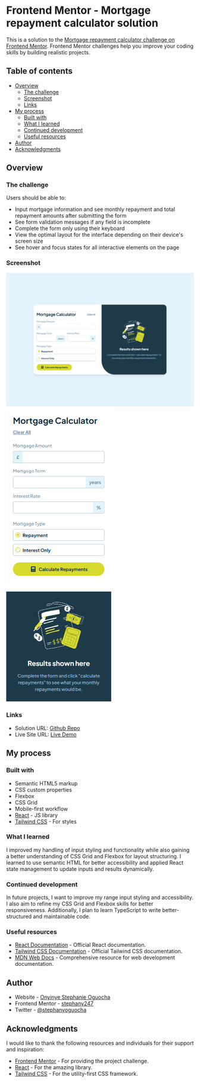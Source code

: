 # Frontend Mentor - Mortgage repayment calculator solution

This is a solution to the [Mortgage repayment calculator challenge on Frontend Mentor](https://www.frontendmentor.io/challenges/mortgage-repayment-calculator-Galx1LXK73). Frontend Mentor challenges help you improve your coding skills by building realistic projects. 

## Table of contents

- [Overview](#overview)
  - [The challenge](#the-challenge)
  - [Screenshot](#screenshot)
  - [Links](#links)
- [My process](#my-process)
  - [Built with](#built-with)
  - [What I learned](#what-i-learned)
  - [Continued development](#continued-development)
  - [Useful resources](#useful-resources)
- [Author](#author)
- [Acknowledgments](#acknowledgments)



## Overview

### The challenge

Users should be able to:

- Input mortgage information and see monthly repayment and total repayment amounts after submitting the form
- See form validation messages if any field is incomplete
- Complete the form only using their keyboard
- View the optimal layout for the interface depending on their device's screen size
- See hover and focus states for all interactive elements on the page

### Screenshot

![](./src/assets/images/screencapture-mortgage-repayment-calculator-wine-vercel-app-2025-02-25-11_45_53.png)
![](./src/assets/images/screencapture-mortgage-repayment-calculator-wine-vercel-app-2025-02-25-11_46_25.png)

### Links

- Solution URL: [Github Repo](https://github.com/stephany247/mortgage-repayment-calculator)
- Live Site URL: [Live Demo](https://mortgage-repayment-calculator-wine.vercel.app/)

## My process

### Built with

- Semantic HTML5 markup
- CSS custom properties
- Flexbox
- CSS Grid
- Mobile-first workflow
- [React](https://reactjs.org/) - JS library
- [Tailwind CSS](https://tailwindcss.com/docs/installation) - For styles


### What I learned

I improved my handling of input styling and functionality while also gaining a better understanding of CSS Grid and Flexbox for layout structuring. I learned to use semantic HTML for better accessibility and applied React state management to update inputs and results dynamically.

### Continued development

In future projects, I want to improve my range input styling and accessibility. I also aim to refine my CSS Grid and Flexbox skills for better responsiveness. Additionally, I plan to learn TypeScript to write better-structured and maintainable code.

### Useful resources

- [React Documentation](https://reactjs.org/docs/getting-started.html) - Official React documentation.
- [Tailwind CSS Documentation](https://tailwindcss.com/docs) - Official Tailwind CSS documentation.
- [MDN Web Docs](https://developer.mozilla.org/en-US/) - Comprehensive resource for web development documentation.


## Author

- Website - [Onyinye Stephanie Oguocha](https://www.your-site.com)
- Frontend Mentor - [stephany247](https://www.frontendmentor.io/profile/stephany247)
- Twitter - [@stephanyoguocha](https://x.com/stephanyoguocha)


## Acknowledgments

I would like to thank the following resources and individuals for their support and inspiration:

- [Frontend Mentor](https://www.frontendmentor.io) - For providing the project challenge.
- [React](https://reactjs.org) - For the amazing library.
- [Tailwind CSS](https://tailwindcss.com) - For the utility-first CSS framework.
